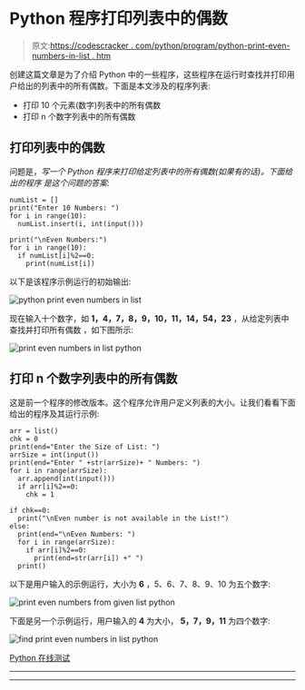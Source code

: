 # Python 程序打印列表中的偶数

> 原文:[https://codescracker . com/python/program/python-print-even-numbers-in-list . htm](https://codescracker.com/python/program/python-print-even-numbers-in-list.htm)

创建这篇文章是为了介绍 Python 中的一些程序，这些程序在运行时查找并打印用户给出的列表中的所有偶数。下面是本文涉及的程序列表:

*   打印 10 个元素(数字)列表中的所有偶数
*   打印 n 个数字列表中的所有偶数

## 打印列表中的偶数

问题是，*写一个 Python 程序来打印给定列表中的所有偶数(如果有的话)。下面给出的程序 是这个问题的答案:*

```
numList = []
print("Enter 10 Numbers: ")
for i in range(10):
  numList.insert(i, int(input()))

print("\nEven Numbers:")
for i in range(10):
  if numList[i]%2==0:
    print(numList[i])
```

以下是该程序示例运行的初始输出:

![python print even numbers in list](../Images/6e0b0bc422b8016c78a310d2586a26d0.png)

现在输入十个数字，如 **1，4，7，8，9，10，11，14，54，23** ，从给定列表中查找并打印所有偶数 ，如下图所示:

![print even numbers in list python](../Images/955492491f78c3d42a944545de51bd75.png)

## 打印 n 个数字列表中的所有偶数

这是前一个程序的修改版本。这个程序允许用户定义列表的大小。让我们看看下面给出的程序及其运行示例:

```
arr = list()
chk = 0
print(end="Enter the Size of List: ")
arrSize = int(input())
print(end="Enter " +str(arrSize)+ " Numbers: ")
for i in range(arrSize):
  arr.append(int(input()))
  if arr[i]%2==0:
    chk = 1

if chk==0:
  print("\nEven number is not available in the List!")
else:
  print(end="\nEven Numbers: ")
  for i in range(arrSize):
    if arr[i]%2==0:
      print(end=str(arr[i]) +" ")
  print()
```

以下是用户输入的示例运行，大小为 **6** ，5、6、7、8、9、10 为五个数字:

![print even numbers from given list python](../Images/54bb78888da71f391e9d43e3d1bf56d9.png)

下面是另一个示例运行，用户输入的 **4** 为大小， **5，7，9，11** 为四个数字:

![find print even numbers in list python](../Images/e03f87b092585686fc4a91a3778bef7a.png)

[Python 在线测试](/exam/showtest.php?subid=10)

* * *

* * *